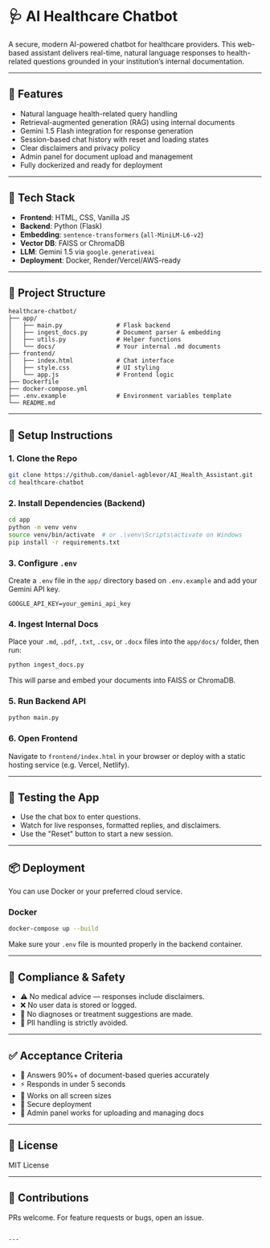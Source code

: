 # 🩺 AI Healthcare Chatbot

A secure, modern AI-powered chatbot for healthcare providers. This web-based assistant delivers real-time, natural language responses to health-related questions grounded in your institution’s internal documentation.

---

## 📌 Features

- Natural language health-related query handling
- Retrieval-augmented generation (RAG) using internal documents
- Gemini 1.5 Flash integration for response generation
- Session-based chat history with reset and loading states
- Clear disclaimers and privacy policy
- Admin panel for document upload and management
- Fully dockerized and ready for deployment

---

## 🧱 Tech Stack

- **Frontend**: HTML, CSS, Vanilla JS
- **Backend**: Python (Flask)
- **Embedding**: `sentence-transformers` (`all-MiniLM-L6-v2`)
- **Vector DB**: FAISS or ChromaDB
- **LLM**: Gemini 1.5 via `google.generativeai`
- **Deployment**: Docker, Render/Vercel/AWS-ready

---

## 📂 Project Structure

```
healthcare-chatbot/
├── app/
│   ├── main.py               # Flask backend
│   ├── ingest_docs.py        # Document parser & embedding
│   ├── utils.py              # Helper functions
│   └── docs/                 # Your internal .md documents
├── frontend/
│   ├── index.html            # Chat interface
│   ├── style.css             # UI styling
│   └── app.js                # Frontend logic
├── Dockerfile
├── docker-compose.yml
├── .env.example              # Environment variables template
└── README.md
```

---

## 🚀 Setup Instructions

### 1. Clone the Repo

```bash
git clone https://github.com/daniel-agblevor/AI_Health_Assistant.git
cd healthcare-chatbot
```

### 2. Install Dependencies (Backend)

```bash
cd app
python -m venv venv
source venv/bin/activate  # or .\venv\Scripts\activate on Windows
pip install -r requirements.txt
```

### 3. Configure `.env`

Create a `.env` file in the `app/` directory based on `.env.example` and add your Gemini API key.

```env
GOOGLE_API_KEY=your_gemini_api_key
```

### 4. Ingest Internal Docs

Place your `.md`, `.pdf`, `.txt`, `.csv`, or `.docx` files into the `app/docs/` folder, then run:

```bash
python ingest_docs.py
```

This will parse and embed your documents into FAISS or ChromaDB.

### 5. Run Backend API

```bash
python main.py
```

### 6. Open Frontend

Navigate to `frontend/index.html` in your browser or deploy with a static hosting service (e.g. Vercel, Netlify).

---

## 🧪 Testing the App

- Use the chat box to enter questions.
- Watch for live responses, formatted replies, and disclaimers.
- Use the "Reset" button to start a new session.

---

## 📦 Deployment

You can use Docker or your preferred cloud service.

### Docker

```bash
docker-compose up --build
```

Make sure your `.env` file is mounted properly in the backend container.

---

## 🔐 Compliance & Safety

- ⚠️ No medical advice — responses include disclaimers.
- ❌ No user data is stored or logged.
- 🧾 No diagnoses or treatment suggestions are made.
- 🔐 PII handling is strictly avoided.

---

## ✅ Acceptance Criteria

- 📄 Answers 90%+ of document-based queries accurately
- ⚡ Responds in under 5 seconds
- 📱 Works on all screen sizes
- 🔐 Secure deployment
- 🔧 Admin panel works for uploading and managing docs

---

## 📖 License

MIT License

---

## 🤝 Contributions

PRs welcome. For feature requests or bugs, open an issue.

```

---